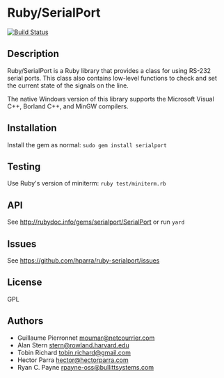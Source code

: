 # Ruby/SerialPort

[![Build Status](https://travis-ci.org/hparra/ruby-serialport.png?branch=v1.2.2)](https://travis-ci.org/hparra/ruby-serialport)

## Description

Ruby/SerialPort is a Ruby library that provides a class for using RS-232 serial ports.  This class also contains low-level functions to check and set the current state of the signals on the line.

The native Windows version of this library supports the Microsoft Visual C++, Borland C++, and MinGW compilers.

## Installation

Install the gem as normal: `sudo gem install serialport`

## Testing

Use Ruby's version of miniterm: `ruby test/miniterm.rb`

## API

See <http://rubydoc.info/gems/serialport/SerialPort> or run `yard`

## Issues

See <https://github.com/hparra/ruby-serialport/issues>

## License

GPL

## Authors

* Guillaume Pierronnet <moumar@netcourrier.com>
* Alan Stern <stern@rowland.harvard.edu>
* Tobin Richard <tobin.richard@gmail.com>
* Hector Parra <hector@hectorparra.com>
* Ryan C. Payne <rpayne-oss@bullittsystems.com>
